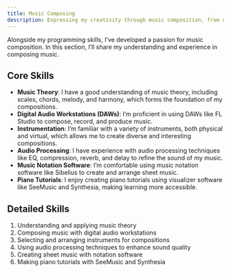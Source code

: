 ```yaml
---
title: Music Composing
description: Expressing my creativity through music composition, from understanding theory to bringing ideas to life with digital tools.
---
```


Alongside my programming skills, I’ve developed a passion for music composition. In this section, I’ll share my understanding and experience in composing music.

## Core Skills

- **Music Theory**: I have a good understanding of music theory, including scales, chords, melody, and harmony, which forms the foundation of my compositions.
- **Digital Audio Workstations (DAWs)**: I’m proficient in using DAWs like FL Studio to compose, record, and produce music.
- **Instrumentation**: I’m familiar with a variety of instruments, both physical and virtual, which allows me to create diverse and interesting compositions.
- **Audio Processing**: I have experience with audio processing techniques like EQ, compression, reverb, and delay to refine the sound of my music.
- **Music Notation Software**: I’m comfortable using music notation software like Sibelius to create and arrange sheet music.
- **Piano Tutorials**: I enjoy creating piano tutorials using visualizer software like SeeMusic and Synthesia, making learning more accessible.

## Detailed Skills

1. Understanding and applying music theory
2. Composing music with digital audio workstations
3. Selecting and arranging instruments for compositions
4. Using audio processing techniques to enhance sound quality
5. Creating sheet music with notation software
6. Making piano tutorials with SeeMusic and Synthesia

<!-- ## Projects

Here are some music composition projects I’ve worked on:

1. [Project 1](../projects/project1.md): A brief overview of my work in Project 1.
2. [Project 2](../projects/project2.md): A brief overview of my work in Project 2.

Check the respective project links for more details. -->

<!-- ## Learning Resources

- [Music Theory Course or Book](url-of-the-course-or-book)
- [DAW Tutorial](url-of-the-tutorial)
- [Music Notation Software Tutorial](url-of-the-tutorial)
- [Piano Tutorial Creation Guide](url-of-the-tutorial) -->

